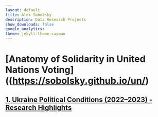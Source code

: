 ```yaml
---
layout: default
title: Alex Sobolsky
description: Data Research Projects
show_downloads: false
google_analytics:
theme: jekyll-theme-cayman
---
```

# [Anatomy of Solidarity in United Nations Voting]((https://sobolsky.github.io/un/)
## [1. Ukraine Political Conditions (2022–2023) - Research Highlights](https://sobolsky.github.io/upc/)
